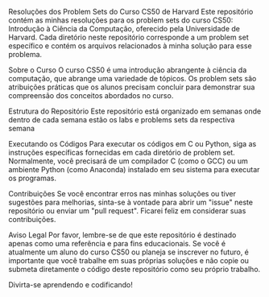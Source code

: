 Resoluções dos Problem Sets do Curso CS50 de Harvard
Este repositório contém as minhas resoluções para os problem sets do curso CS50: Introdução à Ciência da Computação, oferecido pela Universidade de Harvard. Cada diretório neste repositório corresponde a um problem set específico e contém os arquivos relacionados à minha solução para esse problema.

Sobre o Curso
O curso CS50 é uma introdução abrangente à ciência da computação, que abrange uma variedade de tópicos. Os problem sets são atribuições práticas que os alunos precisam concluir para demonstrar sua compreensão dos conceitos abordados no curso.

Estrutura do Repositório
Este repositório está organizado em semanas onde dentro de cada semana estão os labs e problems sets da respectiva semana


Executando os Códigos
Para executar os códigos em C ou Python, siga as instruções específicas fornecidas em cada diretório de problem set. Normalmente, você precisará de um compilador C (como o GCC) ou um ambiente Python (como Anaconda) instalado em seu sistema para executar os programas.

Contribuições
Se você encontrar erros nas minhas soluções ou tiver sugestões para melhorias, sinta-se à vontade para abrir um "issue" neste repositório ou enviar um "pull request". Ficarei feliz em considerar suas contribuições.

Aviso Legal
Por favor, lembre-se de que este repositório é destinado apenas como uma referência e para fins educacionais. Se você é atualmente um aluno do curso CS50 ou planeja se inscrever no futuro, é importante que você trabalhe em suas próprias soluções e não copie ou submeta diretamente o código deste repositório como seu próprio trabalho.

Divirta-se aprendendo e codificando!
